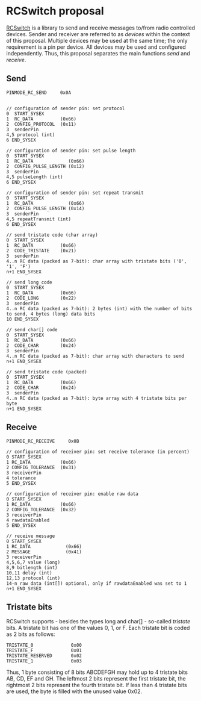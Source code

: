 RCSwitch proposal
=================

[RCSwitch](http://code.google.com/p/rc-switch/) is a library to send and receive messages to/from radio controlled devices. Sender and receiver are referred to as *devices* within the context of this proposal. Multiple devices may be used at the same time; the only requirement is a pin per device. All devices may be used and configured independently. Thus, this proposal separates the main functions *send* and *receive*.

Send
----

```
PINMODE_RC_SEND     0x0A


// configuration of sender pin: set protocol
0  START_SYSEX
1  RC_DATA          (0x66)
2  CONFIG_PROTOCOL  (0x11)
3  senderPin        
4,5 protocol (int)
6 END_SYSEX

// configuration of sender pin: set pulse length
0  START_SYSEX
1  RC_DATA             (0x66)
2  CONFIG_PULSE_LENGTH (0x12)
3  senderPin        
4,5 pulseLength (int)
6 END_SYSEX

// configuration of sender pin: set repeat transmit
0  START_SYSEX
1  RC_DATA             (0x66)
2  CONFIG_PULSE_LENGTH (0x14)
3  senderPin        
4,5 repeatTransmit (int)
6 END_SYSEX

// send tristate code (char array)
0  START_SYSEX
1  RC_DATA          (0x66)
2  CODE_TRISTATE    (0x21)
3  senderPin        
4..n RC data (packed as 7-bit): char array with tristate bits ('0', '1', 'F')
n+1 END_SYSEX

// send long code
0  START_SYSEX
1  RC_DATA          (0x66)
2  CODE_LONG        (0x22)
3  senderPin
4..n RC data (packed as 7-bit): 2 bytes (int) with the number of bits to send, 4 bytes (long) data bits
10 END_SYSEX

// send char[] code
0  START_SYSEX
1  RC_DATA          (0x66)
2  CODE_CHAR        (0x24)
3  senderPin        
4..n RC data (packed as 7-bit): char array with characters to send
n+1 END_SYSEX

// send tristate code (packed)
0  START_SYSEX
1  RC_DATA          (0x66)
2  CODE_CHAR        (0x24)
3  senderPin        
4..n RC data (packed as 7-bit): byte array with 4 tristate bits per byte
n+1 END_SYSEX
```

Receive
-------

```
PINMODE_RC_RECEIVE     0x0B

// configuration of receiver pin: set receive tolerance (in percent)
0 START_SYSEX
1 RC_DATA           (0x66)
2 CONFIG_TOLERANCE  (0x31)
3 receiverPin        
4 tolerance
5 END_SYSEX

// configuration of receiver pin: enable raw data
0 START_SYSEX
1 RC_DATA           (0x66)
2 CONFIG_TOLERANCE  (0x32)
3 receiverPin        
4 rawdataEnabled
5 END_SYSEX

// receive message
0 START_SYSEX
1 RC_DATA             (0x66)
2 MESSAGE             (0x41)
3 receiverPin        
4,5,6,7 value (long)
8,9 bitlength (int)
10,11 delay (int) 
12,13 protocol (int)
14-n raw data (int[]) optional, only if rawdataEnabled was set to 1
n+1 END_SYSEX
```

Tristate bits
-------------
RCSwitch supports - besides the types long and char[] - so-called *tristate* bits. A tristate bit has one of the values 0, 1, or F. Each tristate bit is coded as 2 bits as follows:
```
TRISTATE_0              0x00
TRISTATE_F              0x01
TRISTATE_RESERVED       0x02
TRISTATE_1              0x03
```
Thus, 1 byte consisting of 8 bits ABCDEFGH may hold up to 4 tristate bits AB, CD, EF and GH. The leftmost 2 bits represent the first tristate bit, the rightmost 2 bits represent the fourth tristate bit. If less than 4 tristate bits are used, the byte is filled with the unused value 0x02.

